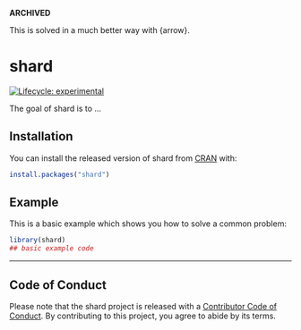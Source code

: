 **ARCHIVED**

This is solved in a much better way with {arrow}.

<!-- README.md is generated from README.Rmd. Please edit that file -->

# shard

<!-- badges: start -->

[![Lifecycle:
experimental](https://img.shields.io/badge/lifecycle-experimental-orange.svg)](https://www.tidyverse.org/lifecycle/#experimental)
<!-- badges: end -->

The goal of shard is to …

## Installation

You can install the released version of shard from
[CRAN](https://CRAN.R-project.org) with:

``` r
install.packages("shard")
```

## Example

This is a basic example which shows you how to solve a common problem:

``` r
library(shard)
## basic example code
```

-----

## Code of Conduct

Please note that the shard project is released with a [Contributor Code
of
Conduct](https://contributor-covenant.org/version/2/0/CODE_OF_CONDUCT.html).
By contributing to this project, you agree to abide by its terms.

